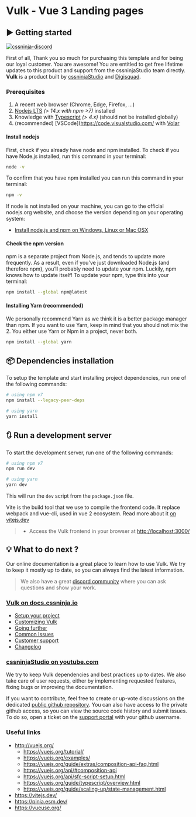# Vulk - Vue 3 Landing pages
## ▶️ Getting started

[![cssninja-discord](https://img.shields.io/discord/785473098069311510?label=join%20us%20on%20discord&color=6944EC)](https://discord.cssninja.io/)

First of all, Thank you so much for purchasing this template and for being our loyal customer. You are awesome! You are entitled to get free lifetime updates to this product and support from the cssninjaStudio team directly. **Vulk** is a product built by [cssninjaStudio](https://cssninja.io/) and [Digisquad](https://digisquad.io/).

### Prerequisites

1. A recent web browser (Chrome, Edge, Firefox, ...)
2. [Nodejs LTS](https://nodejs.org/en/) _(> 14.x with npm >7)_ installed
3. Knowledge with [Typescript](https://github.com/microsoft/typescript) _(> 4.x)_ (should not be installed globally)
4. (recommended) [VSCode](https://code.visualstudio.com/ with [Volar](https://marketplace.visualstudio.com/items?itemName=johnsoncodehk.volar)

#### Install nodejs

First, check if you already have node and npm installed. To check if you have Node.js installed, run this command in your terminal:

```bash
node -v
```

To confirm that you have npm installed you can run this command in your terminal:

```bash
npm -v
```

If node is not installed on your machine, you can go to the official nodejs.org website, and choose the version depending on your operating system:

- <a href="https://nodejs.org/en/download/" target="_blank">Install node.js and npm on Windows, Linux or Mac OSX</a>

#### Check the npm version

npm is a separate project from Node.js, and tends to update more frequently. As a result, even if you’ve just downloaded Node.js (and therefore npm), you’ll probably need to update your npm. Luckily, npm knows how to update itself! To update your npm, type this into your terminal:

```bash
npm install --global npm@latest
```

#### Installing Yarn (recommended)

We personally recommend Yarn as we think it is a better package manager than npm. If you want to use Yarn, keep in mind that you should not mix the 2. You either use Yarn or Npm in a project, never both.

```bash
npm install --global yarn
```

## 📦 Dependencies installation

To setup the template and start installing project dependencies, run one of the following commands:

```bash
# using npm v7
npm install --legacy-peer-deps

# using yarn
yarn install
```

## 🔃 Run a development server

To start the development server, run one of the following commands:

```bash
# using npm v7
npm run dev

# using yarn
yarn dev
```

This will run the `dev` script from the `package.json` file.

Vite is the build tool that we use to compile the frontend code.
It replace webpack and vue-cli, used in vue 2 ecosystem.
Read more about it [on vitejs.dev](https://vitejs.dev/)

> - Access the Vulk frontend in your browser at [http://localhost:3000/](http://localhost:3000/)

## 💡 What to do next ?

Our online documentation is a great place to learn how to use Vulk.
We try to keep it mostly up to date, so you can always find the latest information.

> We also have a great [discord community](http://discord.cssninja.io/) where you can ask questions and show your work.

### [Vulk on docs.cssninja.io](https://docs.cssninja.io/vulk?utm_source=readme)

- [Setup your project](https://docs.cssninja.io/vulk/documentation/setup-your-project.html?utm_source=readme)
- [Customizing Vulk](https://docs.cssninja.io/vulk/documentation/customizing-vulk.html?utm_source=readme)
- [Going further](https://docs.cssninja.io/vulk/documentation/going-further.html?utm_source=readme)
- [Common Issues](https://docs.cssninja.io/vulk/documentation/common-issues.html?utm_source=readme)
- [Customer support](https://docs.cssninja.io/vulk/documentation/customer-support.html?utm_source=readme)
- [Changelog](https://docs.cssninja.io/vulk/documentation/changelog.html?utm_source=readme)

### [cssninjaStudio on youtube.com](https://www.youtube.com/channel/UCySf97KnXg9IvVeSeEvF-wQ)

We try to keep Vulk dependencies and best practices up to dates. We also take care of user requests, either by implementing requested features, fixing bugs or improving the documentation.

If you want to contribute, feel free to create or up-vote discussions on the dedicated [public github repository](https://github.com/cssninjaStudio/vulk-public/discussions). You can also have access to the private github access, so you can view the source code history and submit issues. To do so, open a ticket on the [support portal](https://support.cssninja.io) with your github username.

### Useful links

- http://vuejs.org/
  - https://vuejs.org/tutorial/
  - https://vuejs.org/examples/
  - https://vuejs.org/guide/extras/composition-api-faq.html
  - https://vuejs.org/api/#composition-api
  - https://vuejs.org/api/sfc-script-setup.html
  - https://vuejs.org/guide/typescript/overview.html
  - https://vuejs.org/guide/scaling-up/state-management.html
- https://vitejs.dev/
- https://pinia.esm.dev/
- https://vueuse.org/
